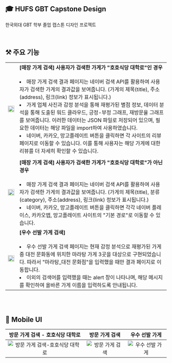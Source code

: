 ## 🎓 HUFS GBT Capstone Design

한국외대 GBT 학부 졸업 캡스톤 디자인 프로젝트

<br>

## ⚒️ 주요 기능

|                                                                                                                         |                                                                                                                                                                                                                                                                                                                                                                                                                                                                                                                                                                                                                                                                                           |
| :---------------------------------------------------------------------------------------------------------------------: | :---------------------------------------------------------------------------------------------------------------------------------------------------------------------------------------------------------------------------------------------------------------------------------------------------------------------------------------------------------------------------------------------------------------------------------------------------------------------------------------------------------------------------------------------------------------------------------------------------------------------------------------------------------------------------------------- |
| <img src="https://github.com/Yoonkyoungme/fairview/assets/100656920/eaa926ee-480f-4bb2-b10d-8dc5bf2a79ac" width="100%"> | **[매장 가게 검색] 사용자가 검색한 가게가 "호호식당 대학로"인 경우** <br> <br> <li>매장 가게 검색 결과 페이지는 네이버 검색 API를 활용하여 사용자가 검색한 가게의 결과값을 보여줍니다. (가게의 제목(title), 주소(address), 링크(link) 정보가 표시됩니다.) <li>가게 업체 사진과 감정 분석을 통해 재평가된 별점 정보, 데이터 분석을 통해 도출된 워드 클라우드, 긍정-부정 그래프, 재방문율 그래프를 보여줍니다. 이러한 데이터는 JSON 파일로 저장되어 있으며, 필요한 데이터는 해당 파일을 import하여 사용하였습니다. <li> 네이버, 카카오, 망고플레이트 버튼을 클릭하면 각 사이트의 리뷰 페이지로 이동할 수 있습니다. 이를 통해 사용자는 해당 가게에 대한 리뷰를 더 자세히 확인할 수 있습니다. |
|                                                                                                                         |
| <img src="https://github.com/Yoonkyoungme/fairview/assets/100656920/a5820280-521e-41e2-8279-c9f4fef820bc" width="100%"> | **[매장 가게 검색] 사용자가 검색한 가게가 "호호식당 대학로"가 아닌 경우** <br> <br> <li> 매장 가게 검색 결과 페이지는 네이버 검색 API를 활용하여 사용자가 검색한 가게의 결과값을 보여줍니다. (가게의 제목(title), 분류(category), 주소(address), 링크(link) 정보가 표시됩니다.) <li> 네이버, 카카오, 망고플레이트 버튼을 클릭하면 각각 네이버 플레이스, 카카오맵, 망고플레이트 사이트의 "기본 경로"로 이동할 수 있습니다.                                                                                                                                                                                                                                                                 |
| <img src="https://github.com/Yoonkyoungme/fairview/assets/100656920/54465e4a-e608-480a-8f3f-ad72e59674a4" width="100%"> | **[우수 선발 가게 검색]** <br> <br> <li> 우수 선발 가게 검색 페이지는 현재 감정 분석으로 재평가된 가게 중 대전 문화동에 위치한 마라탕 가게 3곳을 대상으로 구현되었습니다. 따라서 "마라탕\_대전 문화점"을 입력했을 때만 결과 페이지로 이동합니다. <li> 이외의 검색어를 입력했을 때는 alert 창이 나타나며, 해당 메시지를 확인하여 올바른 가게 이름을 입력하도록 안내됩니다.                                                                                                                                                                                                                                                                                                                 |

<br>
<br>
  
  
## 📱 Mobile UI
| 방문 가게 검색 - 호호식당 대학로                                                                                        | 방문 가게 검색                                                                                     | 우수 선발 가게                                                                        |
| :-------------------------------------------------------------------------------------------------------------------: | :------------------------------------------------------------------------------------------------: | :------------------------------------------------------------------------------------: |
| ![방문 가게 검색-호호식당 대학로](https://github.com/Yoonkyoungme/fairview/assets/100656920/16ef4536-8434-45a8-a239-4b05b19ad7eb) | ![방문 가게 검색](https://github.com/Yoonkyoungme/fairview/assets/100656920/5e278b71-c3e4-4d98-b9d2-5ef36f9747eb) | ![우수 선발 가게](https://github.com/Yoonkyoungme/fairview/assets/100656920/659a577f-64fa-43b2-8978-cc58e28ec2df) |
